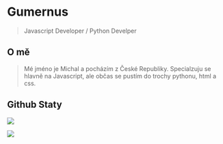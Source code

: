 # Gumernus

> Javascript Developer / Python Develper


## O mě

> Mé jméno je Michal a pocházím z České Republiky. Specialzuju se hlavně na Javascript, ale občas se pustím do trochy pythonu, html a css. 


## Github Staty 

<img src="https://github-readme-stats.vercel.app/api?username=gumernus"><br>

<img src="https://github-readme-stats.vercel.app/api/top-langs/?username=gumernus"><br>


